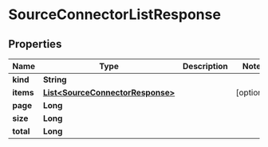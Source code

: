 

# SourceConnectorListResponse


## Properties

Name | Type | Description | Notes
------------ | ------------- | ------------- | -------------
**kind** | **String** |  | 
**items** | [**List&lt;SourceConnectorResponse&gt;**](SourceConnectorResponse.md) |  |  [optional]
**page** | **Long** |  | 
**size** | **Long** |  | 
**total** | **Long** |  | 



